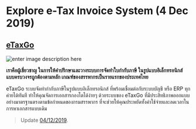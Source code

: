# Explore e-Tax Invoice System \(4 Dec 2019\)

## [eTaxGo](https://www.etaxgo.com/)

![enter image description here](https://www.etaxgo.com/wp-content/uploads/2019/10/Images-1-2-768x464.png)

**เราคือผู้เชี่ยวชาญ ในการให้คำปรึกษาและวางระบบการจัดทำใบกำกับภาษี ในรูปแบบอิเล็กทรอนิกส์แบบครบวงจรถูกต้องตามหลัก เกณฑ์ของสรรพากรเป็นรายแรกของประเทศไทย**

eTaxGo ระบบจัดทำกำกับภาษีในรูปแบบอิเล็กทรอนิกส์ ที่พร้อมเชื่อมต่อกับระบบบัญชี หรือ ERP ทุกค่ายได้ทันที ทำให้คุณจัดการเอกสารกองโตได้ง่ายๆ ด้วยระบบของ eTaxGo ที่มีประสิทธิภาพออกแบบอย่างมาตรฐานตรงตามข้อกำหนดของกรมสรรพากร ที่จะช่วยให้คุณประหยัดทั้งค่าใช้จ่ายและลดเวลาในการหาเอกสารแบบเดิม

> Update [04/12/2019](../../).

